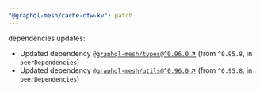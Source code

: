 ```yaml
---
"@graphql-mesh/cache-cfw-kv": patch
---
```

dependencies updates:
  - Updated dependency [`@graphql-mesh/types@^0.96.0` ↗︎](https://www.npmjs.com/package/@graphql-mesh/types/v/0.96.0) (from `^0.95.8`, in `peerDependencies`)
  - Updated dependency [`@graphql-mesh/utils@^0.96.0` ↗︎](https://www.npmjs.com/package/@graphql-mesh/utils/v/0.96.0) (from `^0.95.8`, in `peerDependencies`)
